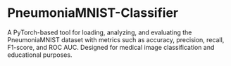 # PneumoniaMNIST-Classifier
A PyTorch-based tool for loading, analyzing, and evaluating the PneumoniaMNIST dataset with metrics such as accuracy, precision, recall, F1-score, and ROC AUC. Designed for medical image classification and educational purposes.
